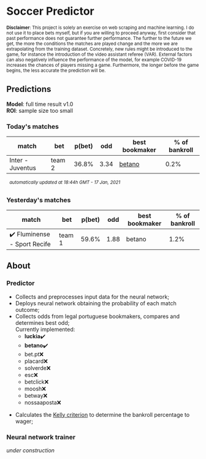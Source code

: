 # Soccer Predictor
<sub>__Disclaimer__: This project is solely an exercise on web scraping and machine learning.
I do not use it to place bets myself, but if you are willing to proceed anyway, first consider that past performance
does not guarantee further performance. The further to the future we get, the more the conditions the matches are
played change and the more we are extrapolating from the training dataset. Concretely, new rules might be
introduced to the game, for instance the introduction of the video assistant referee (VAR). External factors can also
negatively influence the performance of the model, for example COVID-19 increases the chances of players missing a game.
Furthermore, the longer before the game begins, the less accurate the prediction will be.</sub>

## Predictions
__Model__: full time result v1.0</br>
__ROI__: sample size too small 


### Today's matches
|match|bet|p(bet)|odd|best bookmaker|% of bankroll|
|---  |---|---        |---|---           |---|
|Inter - Juventus|team 2|36.8%|3.34|[betano](https://www.betano.pt/sport/futebol/italia/serie-a/1635r/)|0.2%|


&nbsp;&nbsp;<sup>_automatically updated at 18:44h GMT - 17 Jan, 2021_</sup>

### Yesterday's matches
|match|bet|p(bet)|odd|best bookmaker|% of bankroll|
|---  |---|---        |---|---           |---|
|:heavy_check_mark: Fluminense - Sport Recife|team 1|59.6%|1.88|betano|1.2%|

    
## About

### Predictor
* Collects and preprocesses input data for the neural network;
* Deploys neural network obtaining the probability of each match outcome;
* Collects odds from legal portuguese bookmakers, compares and determines best odd;</br>
Currently implemented:
    * __luckia__:heavy_check_mark:
    * __betano__:heavy_check_mark:
    * bet.pt:x:
    * placard:x:
    * solverde:x:
    * esc:x:
    * betclick:x:
    * moosh:x:
    * betway:x:
    * nossaaposta:x:

- Calculates the [Kelly criterion](https://en.wikipedia.org/wiki/Kelly_criterion) to determine the bankroll percentage 
to wager;

### Neural network trainer
_under construction_



